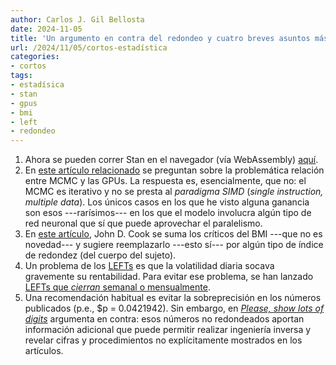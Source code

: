 ```yaml
---
author: Carlos J. Gil Bellosta
date: 2024-11-05
title: 'Un argumento en contra del redondeo y cuatro breves asuntos más'
url: /2024/11/05/cortos-estadística
categories:
- cortos
tags:
- estadísica
- stan
- gpus
- bmi
- left
- redondeo
---
```


1. Ahora se pueden correr Stan en el navegador (vía WebAssembly) [aquí](https://stan-playground.flatironinstitute.org/).
1. En [este artículo relacionado](https://statmodeling.stat.columbia.edu/2024/10/29/what-makes-an-mcmc-sampler-gpu-friendly/) se preguntan sobre la problemática relación entre MCMC y las GPUs. La respuesta es, esencialmente, que no: el MCMC es iterativo y no se presta al _paradigma SIMD_ (_single instruction, multiple data_). Los únicos casos en los que he visto alguna ganancia son esos ---rarísimos--- en los que el modelo involucra algún tipo de red neuronal que sí que puede aprovechar el paralelismo.
1. En [este artículo](https://www.johndcook.com/blog/2024/09/07/body-roundness-index/), John D. Cook se suma los críticos del BMI ---que no es novedad--- y sugiere reemplazarlo ---esto sí--- por algún tipo de índice de redondez (del cuerpo del sujeto).
1. Un problema de los [LEFTs](/2024/02/29/letf/) es que la volatilidad diaria socava gravemente su rentabilidad. Para evitar ese problema, se han lanzado [LEFTs que _cierran_ semanal o mensualmente](https://www.prnewswire.com/news-releases/tradr-etfs-transforms-leveraged-trading-by-launching-industrys-first-monthly-and-weekly-reset-etfs-302236554.html).
1. Una recomendación habitual es evitar la sobreprecisión en los números publicados (p.e., $p = 0.0421942). Sin embargo, en [_Please, show lots of digits_](https://dynomight.net/digits/) argumenta en contra: esos números no redondeados aportan información adicional que puede permitir realizar ingeniería inversa y revelar cifras y procedimientos no explícitamente mostrados en los artículos.